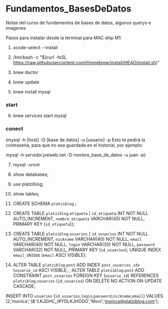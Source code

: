 # Fundamentos_BasesDeDatos
Notas del curso de fundamentos de bases de datos, algunos querys e imagenes

Pasos para instalar desde la terminal para MAC ship M1:

1. xcode-select --install

2. /bin/bash -c "$(curl -fsSL https://raw.githubusercontent.com/Homebrew/install/HEAD/install.sh)"

3. brew doctor

4. brew update

5. brew install mysql

### start

6. brew services start mysql

### conect 
(mysql -h [host] -D [base de datos] -u [usuario] -p
Esto te pedirá la contraseña, para que no sea guardada en el historial, por ejemplo:

mysql -h servidor.jveweb.net -D nombre_base_de_datos -u juan -p)

7. mysql -uroot

8. show databases;

9. use platziblog;

10. show tables;

11. CREATE SCHEMA `platziblog` ;

12. CREATE TABLE `platziblog`.`etiqueta` (
  `id_etiqueta` INT NOT NULL AUTO_INCREMENT,
  `nombre_etiqueta` VARCHAR(45) NOT NULL,
  PRIMARY KEY (`id_etiqueta`));

  13. CREATE TABLE `platziblog`.`usuarios` (
  `id_usuarios` INT NOT NULL AUTO_INCREMENT,
  `nickname` VARCHAR(40) NOT NULL,
  `email` VARCHAR(40) NOT NULL,
  `login` VARCHAR(30) NOT NULL,
  `password` VARCHAR(32) NOT NULL,
  PRIMARY KEY (`id_usuarios`),
  UNIQUE INDEX `email_UNIQUE` (`email` ASC) VISIBLE);

  14. ALTER TABLE `platziblog`.`post` 
ADD INDEX `post_usuarios_idx` (`usuario_id` ASC) VISIBLE;
;
ALTER TABLE `platziblog`.`post` 
ADD CONSTRAINT `post_usuarios`
  FOREIGN KEY (`usuario_id`)
  REFERENCES `platziblog`.`usuarios` (`id_usuarios`)
  ON DELETE NO ACTION
  ON UPDATE CASCADE;

  INSERT INTO `usuarios` (`id_usuarios`,`login`,`password`,`nickname`,`email`) VALUES (2,'monica','(*&^LKJDHC_(*#YDLKJHODG','Moni','monica@platziblog.com');